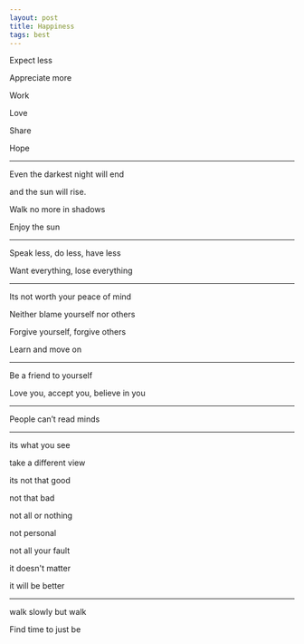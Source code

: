 ```yaml
---
layout: post
title: Happiness  
tags: best
---
```




Expect less 

Appreciate more 

Work 

Love 

Share 

Hope 


---

Even the darkest night will end 

and the sun will rise.

Walk no more in shadows 

Enjoy the sun 

---

Speak less, do less, have less 

Want everything, lose everything 

---

Its not worth your peace of mind 

Neither blame yourself nor others

Forgive yourself, forgive others 

Learn and move on 

---

Be a friend to yourself

Love you, accept you, believe in you 

---

People can’t read minds

---

its what you see  

take a different view 

its not that good 

not that bad 

not all or nothing 

not personal 

not all your fault 

it doesn't matter 

it will be better 

---

walk slowly but walk 

Find time to just be 



 
